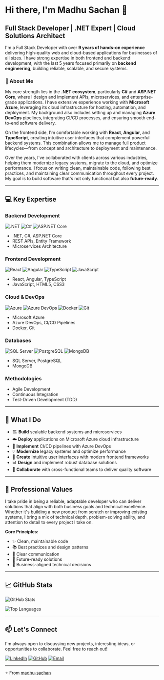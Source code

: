 # Hi there, I'm Madhu Sachan 👋

## Full Stack Developer | .NET Expert | Cloud Solutions Architect

I'm a Full Stack Developer with over **9 years of hands-on experience** delivering high-quality web and cloud-based applications for businesses of all sizes. I have strong expertise in both frontend and backend development, with the last 5 years focused primarily on **backend engineering**, building reliable, scalable, and secure systems.

### 🚀 About Me

My core strength lies in the **.NET ecosystem**, particularly **C#** and **ASP.NET Core**, where I design and implement APIs, microservices, and enterprise-grade applications. I have extensive experience working with **Microsoft Azure**, leveraging its cloud infrastructure for hosting, automation, and deployment. My background also includes setting up and managing **Azure DevOps** pipelines, integrating CI/CD processes, and ensuring smooth end-to-end software delivery.

On the frontend side, I'm comfortable working with **React**, **Angular**, and **TypeScript**, creating intuitive user interfaces that complement powerful backend systems. This combination allows me to manage full product lifecycles—from concept and architecture to deployment and maintenance.

Over the years, I've collaborated with clients across various industries, helping them modernize legacy systems, migrate to the cloud, and optimize performance. I focus on writing clean, maintainable code, following best practices, and maintaining clear communication throughout every project. My goal is to build software that's not only functional but also **future-ready**.

---

## 💻 Key Expertise

### Backend Development
![.NET](https://img.shields.io/badge/.NET-512BD4?style=for-the-badge&logo=dotnet&logoColor=white)
![C#](https://img.shields.io/badge/C%23-239120?style=for-the-badge&logo=c-sharp&logoColor=white)
![ASP.NET Core](https://img.shields.io/badge/ASP.NET%20Core-512BD4?style=for-the-badge&logo=dotnet&logoColor=white)

- .NET, C#, ASP.NET Core
- REST APIs, Entity Framework
- Microservices Architecture

### Frontend Development
![React](https://img.shields.io/badge/React-20232A?style=for-the-badge&logo=react&logoColor=61DAFB)
![Angular](https://img.shields.io/badge/Angular-DD0031?style=for-the-badge&logo=angular&logoColor=white)
![TypeScript](https://img.shields.io/badge/TypeScript-007ACC?style=for-the-badge&logo=typescript&logoColor=white)
![JavaScript](https://img.shields.io/badge/JavaScript-F7DF1E?style=for-the-badge&logo=javascript&logoColor=black)

- React, Angular, TypeScript
- JavaScript, HTML5, CSS3

### Cloud & DevOps
![Azure](https://img.shields.io/badge/Microsoft_Azure-0089D6?style=for-the-badge&logo=microsoft-azure&logoColor=white)
![Azure DevOps](https://img.shields.io/badge/Azure_DevOps-0078D7?style=for-the-badge&logo=azure-devops&logoColor=white)
![Docker](https://img.shields.io/badge/Docker-2496ED?style=for-the-badge&logo=docker&logoColor=white)
![Git](https://img.shields.io/badge/Git-F05032?style=for-the-badge&logo=git&logoColor=white)

- Microsoft Azure
- Azure DevOps, CI/CD Pipelines
- Docker, Git

### Databases
![SQL Server](https://img.shields.io/badge/SQL_Server-CC2927?style=for-the-badge&logo=microsoft-sql-server&logoColor=white)
![PostgreSQL](https://img.shields.io/badge/PostgreSQL-316192?style=for-the-badge&logo=postgresql&logoColor=white)
![MongoDB](https://img.shields.io/badge/MongoDB-4EA94B?style=for-the-badge&logo=mongodb&logoColor=white)

- SQL Server, PostgreSQL
- MongoDB

### Methodologies
- Agile Development
- Continuous Integration
- Test-Driven Development (TDD)

---

## 🎯 What I Do

- 🏗️ **Build** scalable backend systems and microservices
- ☁️ **Deploy** applications on Microsoft Azure cloud infrastructure
- 🔄 **Implement** CI/CD pipelines with Azure DevOps
- 💡 **Modernize** legacy systems and optimize performance
- 🎨 **Create** intuitive user interfaces with modern frontend frameworks
- 📊 **Design** and implement robust database solutions
- 🤝 **Collaborate** with cross-functional teams to deliver quality software

---

## 🌟 Professional Values

I take pride in being a reliable, adaptable developer who can deliver solutions that align with both business goals and technical excellence. Whether it's building a new product from scratch or improving existing systems, I bring a mix of technical depth, problem-solving ability, and attention to detail to every project I take on.

**Core Principles:**
- ✨ Clean, maintainable code
- 📚 Best practices and design patterns
- 💬 Clear communication
- 🚀 Future-ready solutions
- 🎯 Business-aligned technical decisions

---

## 📈 GitHub Stats

![GitHub Stats](https://github-readme-stats.vercel.app/api?username=madhu-sachan&show_icons=true&theme=radical)

![Top Languages](https://github-readme-stats.vercel.app/api/top-langs/?username=madhu-sachan&layout=compact&theme=radical)

---

## 📫 Let's Connect

I'm always open to discussing new projects, interesting ideas, or opportunities to collaborate. Feel free to reach out!

[![LinkedIn](https://img.shields.io/badge/LinkedIn-0077B5?style=for-the-badge&logo=linkedin&logoColor=white)](https://www.linkedin.com/in/madhu-sachan)
[![GitHub](https://img.shields.io/badge/GitHub-100000?style=for-the-badge&logo=github&logoColor=white)](https://github.com/madhu-sachan)
[![Email](https://img.shields.io/badge/Email-D14836?style=for-the-badge&logo=gmail&logoColor=white)](mailto:your.email@example.com)

---

⭐️ From [madhu-sachan](https://github.com/madhu-sachan)
